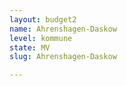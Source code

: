 ```yaml
---
layout: budget2
name: Ahrenshagen-Daskow
level: kommune
state: MV
slug: Ahrenshagen-Daskow

---
```



